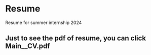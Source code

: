 # Resume
Resume for summer internship 2024 

## Just to see the pdf of resume, you can click Main__CV.pdf
